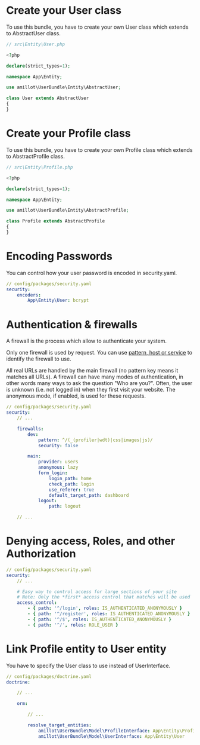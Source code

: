 # Create your User class

To use this bundle, you have to create your own User class which extends to AbstractUser class.

```php
// src\Entity\User.php

<?php

declare(strict_types=1);

namespace App\Entity;

use amillot\UserBundle\Entity\AbstractUser;

class User extends AbstractUser
{
}

```

# Create your Profile class

To use this bundle, you have to create your own Profile class which extends to AbstractProfile class.

```php
// src\Entity\Profile.php

<?php

declare(strict_types=1);

namespace App\Entity;

use amillot\UserBundle\Entity\AbstractProfile;

class Profile extends AbstractProfile
{
}

```

# Encoding Passwords

You can control how your user password is encoded in security.yaml.

```yaml
// config/packages/security.yaml
security:
    encoders:
        App\Entity\User: bcrypt

```

# Authentication & firewalls

A firewall is the process which allow to authenticate your system.

Only one firewall is used by request. You can use [pattern, host or service](https://symfony.com/doc/current/security/firewall_restriction.html) to identify the firewall to use.

All real URLs are handled by the main firewall (no pattern key means it matches all URLs). A firewall can have many modes of authentication, in other words many ways to ask the question "Who are you?". Often, the user is unknown (i.e. not logged in) when they first visit your website. The anonymous mode, if enabled, is used for these requests.

```yaml
// config/packages/security.yaml
security:
    // ...

    firewalls:
        dev:
            pattern: ^/(_(profiler|wdt)|css|images|js)/
            security: false

        main:
            provider: users
            anonymous: lazy
            form_login:
                login_path: home
                check_path: login
                use_referer: true
                default_target_path: dashboard
            logout:
                path: logout

    // ...
```

# Denying access, Roles, and other Authorization

```yaml
// config/packages/security.yaml
security:
    // ...

    # Easy way to control access for large sections of your site
    # Note: Only the *first* access control that matches will be used
    access_control:
        - { path: '^/login', roles: IS_AUTHENTICATED_ANONYMOUSLY }
        - { path: '^/register', roles: IS_AUTHENTICATED_ANONYMOUSLY }
        - { path: '^/$', roles: IS_AUTHENTICATED_ANONYMOUSLY }
        - { path: '^/', roles: ROLE_USER }

```

# Link Profile entity to User entity

You have to specify the User class to use instead of UserInterface.

```yaml
// config/packages/doctrine.yaml
doctrine:

    // ...

    orm:

        // ...

        resolve_target_entities:
            amillot\UserBundle\Model\ProfileInterface: App\Entity\Profile
            amillot\UserBundle\Model\UserInterface: App\Entity\User
```

